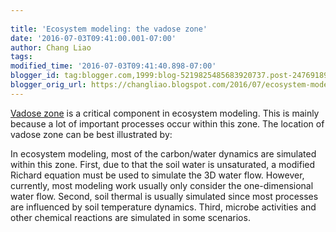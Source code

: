 ```yaml
---
 
title: 'Ecosystem modeling: the vadose zone'
date: '2016-07-03T09:41:00.001-07:00'
author: Chang Liao
tags:
modified_time: '2016-07-03T09:41:40.898-07:00'
blogger_id: tag:blogger.com,1999:blog-5219825485683920737.post-2476918997938216007
blogger_orig_url: https://changliao.blogspot.com/2016/07/ecosystem-modeling-003.html
---
```


[Vadose zone](https://en.wikipedia.org/wiki/Vadose_zone) is a critical 
component in ecosystem modeling. This is mainly because a lot of important 
processes occur within this zone. 
The location of vadose zone can be best illustrated by: 


In ecosystem modeling, most of the carbon/water dynamics are simulated within 
this zone. 
First, due to that the soil water is unsaturated, a modified Richard equation 
must be used to simulate the 3D water flow. However, currently, most modeling 
work usually only consider the one-dimensional water flow. 
Second, soil thermal is usually simulated since most processes are influenced 
by soil temperature dynamics. 
Third, microbe activities and other chemical reactions are simulated in some 
scenarios. 